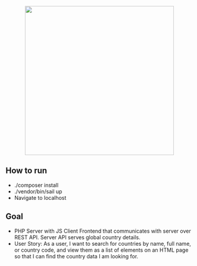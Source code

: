 <p align="center"><a href="https://laravel.com" target="_blank"><img src="https://raw.githubusercontent.com/laravel/art/master/logo-lockup/5%20SVG/2%20CMYK/1%20Full%20Color/laravel-logolockup-cmyk-red.svg" width="400"></a></p>

## How to run

- ./composer install
- ./vendor/bin/sail up
- Navigate to localhost

## Goal

- PHP Server with JS Client Frontend that communicates with server over REST API. Server API serves global country details.
- User Story: As a user, I want to search for countries by name, full name, or country code, and view them as
a list of elements on an HTML page so that I can find the country data I am looking for.